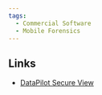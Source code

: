 ```yaml
---
tags:
  - Commercial Software
  - Mobile Forensics
---
```

## Links

* [DataPilot Secure View](https://www.susteen.com/)

